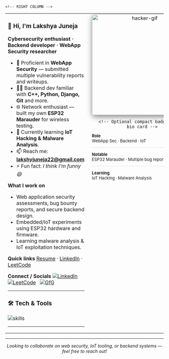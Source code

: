 <!-- Compact Hacker-Style GitHub Profile README for Lakshya Juneja -->

<table style="width:100%; border:0; margin-top:6px;">
  <tr style="vertical-align:top;">
    <!-- LEFT COLUMN -->
    <td style="width:62%; padding-right:18px; border:0;">

### 👋 Hi, I'm Lakshya Juneja
**Cybersecurity enthusiast · Backend developer · WebApp Security researcher**

- 🔭 Proficient in **WebApp Security** — submitted multiple vulnerability reports and writeups.  
- 👨‍💻 Backend dev familiar with **C++, Python, Django, Git** and more.  
- 🌐 Network enthusiast — built my own **ESP32 Marauder** for wireless testing.  
- 🔎 Currently learning **IoT Hacking & Malware Analysis**.  
- 📫 Reach me: **lakshyjuneja22@gmail.com**  
- ⚡ Fun fact: *I think I'm funny 😄*

**What I work on**
- Web application security assessments, bug bounty reports, and secure backend design.  
- Embedded/IoT experiments using ESP32 hardware and firmware.  
- Learning malware analysis & IoT exploitation techniques.

**Quick links**
[Resume](https://docs.google.com/document/d/1bIlpl4Tx1ip33PFWlr4xEwsh4dgy3YMyqgrHi-bppHM/edit?usp=drive_link) · [LinkedIn](https://linkedin.com/in/lakshya-juneja-203429217/) · [LeetCode](https://www.leetcode.com/lakshyajuneja22)

**Connect / Socials**
[![LinkedIn](https://img.shields.io/badge/LinkedIn-0077B5?style=flat&logo=linkedin&logoColor=white)](https://linkedin.com/in/lakshya-juneja) &nbsp;
[![LeetCode](https://img.shields.io/badge/LeetCode-FFA116?style=flat&logo=leetcode&logoColor=white)](https://www.leetcode.com/lakshyajuneja22) &nbsp;
[![GfG](https://img.shields.io/badge/GeeksforGeeks-0F9D58?style=flat&logo=geeksforgeeks&logoColor=white)](https://auth.geeksforgeeks.org/user/lakshyajuneja22)

---

### 🛠️ Tech & Tools
<p>
  <img src="https://skillicons.dev/icons?i=python,django,cpp,git,aws,linux,nginx,postgresql,mongodb,sqlite,redis,docker,opencv,arduino,go" alt="skills" />
</p>

---

  </td>

    <!-- RIGHT COLUMN -->
  <td style="width:38%; text-align:center; border:0; padding-left:6px;">
      <!-- Hacker GIF (compact) -->
      <img src="https://media.giphy.com/media/L8K62iTDkzGX6/giphy.gif" width="320" style="border-radius:8px; box-shadow: 0 6px 18px rgba(0,0,0,0.45);" alt="hacker-gif"/>
      <br/>

      <!-- Optional compact badges / small bio card -->
  <div style="margin-top:10px; text-align:left; font-size:13px;">
        <strong>Role</strong><br/>WebApp Sec · Backend · IoT  
        <hr style="opacity:.12"/>
        <strong>Notable</strong><br/>ESP32 Marauder · Multiple bug reports  
        <hr style="opacity:.12"/>
        <strong>Learning</strong><br/>IoT Hacking · Malware Analysis
      </div>
    </td>
  </tr>
</table>

---

<p align="center">
  <em>Looking to collaborate on web security, IoT tooling, or backend systems — feel free to reach out!</em>
</p>
